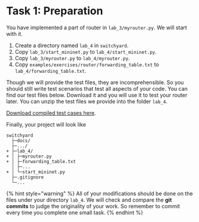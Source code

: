 # Task 1: Preparation

You have implemented a part of router in `lab_3/myrouter.py`. We will start with it.

1. Create a directory named `lab_4` in `switchyard`.
2. Copy `lab_3/start_mininet.py` to `lab_4/start_mininet.py`.
3. Copy `lab_3/myrouter.py` to `lab_4/myrouter.py`.
4. Copy `examples/exercises/router/forwarding_table.txt` to `lab_4/forwarding_table.txt`.

Though we will provide the test files, they are incomprehensible. So you should still write test scenarios that test all aspects of your code. You can find our test files below. Download it and you will use it to test your router later. You can unzip the test files we provide into the folder `lab_4`.

[Download compiled test cases here](https://box.nju.edu.cn/d/123a70ac8ff34595b18f/).

Finally, your project will look like

```text
switchyard
  ├─docs/
  ├─.../
+ ├─lab_4/
+ │ ├─myrouter.py
+ │ ├─forwarding_table.txt
  │ ├─...
+ │ └─start_mininet.py
  ├─.gitignore
  └─...
```

{% hint style="warning" %}
All of your modifications should be done on the files under your directory `lab_4`. We will check and compare the **git commits** to judge the originality of your work. So remember to commit every time you complete one small task.
{% endhint %}

